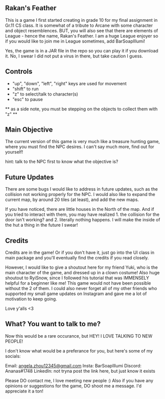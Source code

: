 ## Rakan's Feather

This is a game I first started creating in grade 10 for my final assignment in Gr.11 CS class. It is somewhat of a tribute to Arcane with some character and object resemblences. BUT, you will also see that there are elements of League - hence the name, Rakan's Feather. I am a huge League enjoyer so if you would like to join me in League sometimes, add BarSoapIllumi! 

Yes, the game is in a JAR file in the repo so you can play it if you download it. No, I swear I did not put a virus in there, but take caution I guess.

## Controls

- "up", "down", "left", "right" keys are used for movement
- "shift" to run
- "z" to select/talk to character(s)
- "esc" to pause

** as a side note, you must be stepping on the objects to collect them with "z" **

## Main Objective

The current version of this game is very much like a treasure hunting game, where you must find the NPC desires. I can't say much more, find out for yourself!

hint: talk to the NPC first to know what the objective is?

## Future Updates

There are some bugs I would like to address in future updates, such as the collision not working properly for the NPC. I would also like to expand the current map, by around 20 tiles (at least), and add the new maps. 

If you have noticed, there are little houses in the North of the map. And if you tried to interact with them, you may have realized 1. the collision for the door isn't working? and 2. literally nothing happens. I will make the inside of the hut a thing in the future I swear!

## Credits

Credits are in the game! Or if you don't have it, just go into the UI class in main package and you'll eventually find the credits if you read closely. 

However, I would like to give a shoutout here for my friend Yuki, who is the main character of the game, and dressed up in a clown costume! Also huge shoutout to RyiSnow, since I followed his tutorial that was IMMENSELY helpful for a beginner like me! This game would not have been possible without the 2 of them. I could also never forget all of my other friends who supported my small game updates on Instagram and gave me a lot of motivation to keep going. 

Love y'alls <3

## What? You want to talk to me?

Now this would be a rare occurance, but HEY! I LOVE TALKING TO NEW PEOPLE!

I don't know what would be a preferance for you, but here's some of my socials:

Email: angela.zhou12345@gmail.com
Insta: BarSoapIllumi
Discord: Ananas#1748
LinkedIn: not tryna post the link here, but just know it exists

Please DO contact me, I love meeting new people :) Also if you have any opinions or suggestions for the game, DO shoot me a message. I'd appreciate it a ton!